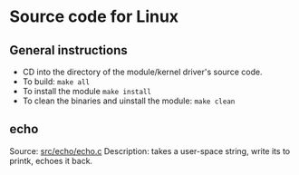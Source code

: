 # Source code for Linux 

## General instructions

- CD into the directory of the module/kernel driver's source code.
- To build: `make all`
- To install the module `make install`
- To clean the binaries and uinstall the module: `make clean` 


## echo

Source: [src/echo/echo.c](src/echo/echo.c)
Description: takes a user-space string, write its to printk, echoes it back.




```
